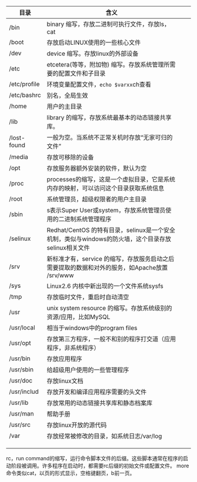 
| 目录         | 含义                                                                                                |     |     |
| ------------ | --------------------------------------------------------------------------------------------------- | --- | --- |
| /bin         | binary 缩写，存放二进制可执行文件，存放ls，cat                                                      |     |     |
| /boot        | 存放启动LINUX使用的一些核心文件                                                                     |     |     |
| /dev         | device 缩写。存放linux的外部设备                                                                    |     |     |
| /etc         | etcetera(等等，附加物) 缩写。存放系统管理所需要的配置文件和子目录                                   |     |     |
| /etc/profile | 环境变量配置文件，`echo $varxx`ch查看                                                               |     |     |
| /etc/bashrc  | 别名，全局生效                                                                                      |     |     |
| /home        | 用户的主目录                                                                                        |     |     |
| /lib         | library 的缩写，存放系统最基本的动态链接共享库。                                                    |     |     |
| /lost-found  | 一般为空。当系统不正常关机时存放“无家可归的文件”                                                    |     |     |
| /media       | 存放可移除的设备                                                                                    |     |     |
| /opt         | 存放服务器额外安装的软件，默认为空                                                                  |     |     |
| /proc        | processes的缩写，这是一个虚拟目录，它是系统内存的映射，可以访问这个目录获取系统信息                 |     |     |
| /root        | 系统管理员，超级权限者的用户主目录                                                                  |     |     |
| /sbin        | s表示Super User或system，存放系统管理员使用的二进制系统管理程序                                     |     |     |
| /selinux     | Redhat/CentOS 的特有目录，selinux是一个安全机制，类似与windows的防火墙，这个目录存放selinux相关文件 |     |     |
| /srv         | 新标准才有，service 的缩写，存放服务启动之后需要提取的数据和对外的服务，如Apache放置 /srv/www       |     |     |
| /sys         | Linux2.6 内核中新出现的一个文件系统sysfs                                                            |     |     |
| /tmp         | 存放临时文件，重启时自动清空                                                                                     |     |     |
| /usr         | unix system resource 的缩写。存放系统级别的资源/应用，比如MySQL                                     |     |     |
| /usr/local   | 相当于windows中的program files                                                                      |     |     |
| /usr/opt     | 存放第三方程序，一般不和别的程序打交道（应用程序，非系统程序）                                      |     |     |
| /usr/bin     | 存放应用程序                                                                                        |     |     |
| /usr/sbin    | 给超级用户使用的一些管理程序                                                                        |     |     |
| /usr/doc     | 存放linux文档                                                                                       |     |     |
| /usr/includ  | 存放开发和编译应用程序需要的头文件                                                                  |     |     |
| /usr/lib     | 存放常用的动态链接共享库和静态档案库                                                                |     |     |
| /usr/man     | 帮助手册                                                                                            |     |     |
| /usr/src     | 存放linux开放的源代码                                                                               |     |     |
| /var         | 存放经常被修改的目录，如系统日志/var/log                                                            |     |     |
|              |                                                                                                     |     |     |
|              |                                                                                                     |     |     |
|              |                                                                                                     |     |     |


rc，run command的缩写，运行命令脚本文件的后缀。这些脚本通常在程序的启动阶段被调用。许多程序在启动时，都需要rc后缀的初始文件或配置文件。
more命令类似cat，以页的形式显示，空格键翻页，b前一页。